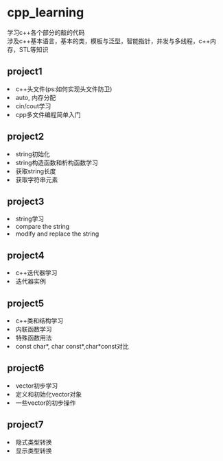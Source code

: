 # cpp_learning  学习c++各个部分的敲的代码   涉及c++基本语言，基本的类，模板与泛型，智能指针，并发与多线程，c++内存，STL等知识  ##  project1  <li>c++头文件(ps:如何实现头文件防卫) </li><li>auto, 内存分配</li><li> cin/cout学习</li><li>cpp多文件编程简单入门 </li>   ##  project2  <li>string初始化</li><li> string构造函数和析构函数学习</li><li> 获取string长度</li><li>获取字符串元素</li>##  project3  <li>  string学习 </li><li>  compare the string </li><li>  modify and replace the string</li>##  project4  <li>  c++迭代器学习</li><li>迭代器实例</li>    ##  project5     <li>c++类和结构学习</li> <li>内联函数学习</li><li>特殊函数用法</li><li>const char*, char const*,char*const对比</li>    ##  project6  <li>vector初步学习</li><li>定义和初始化vector对象</li><li>一些vector的初步操作</li>##  project7<li>隐式类型转换</li><li>显示类型转换</li>